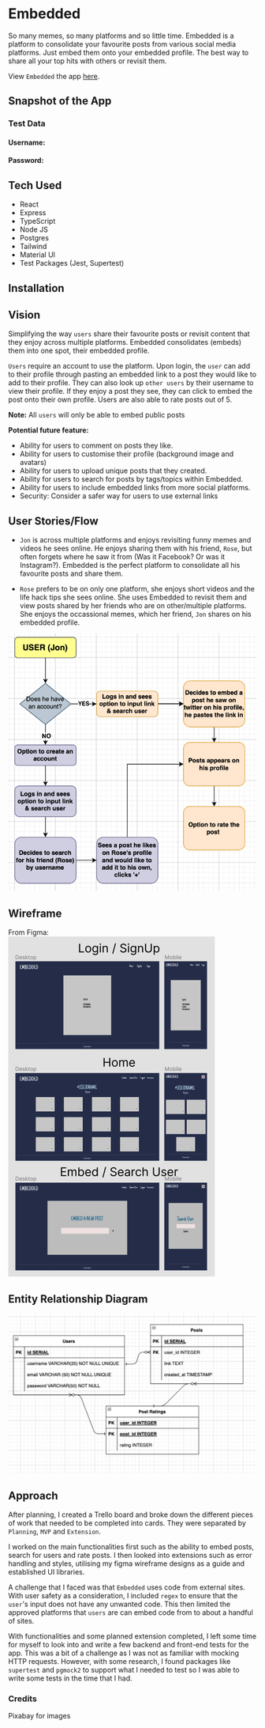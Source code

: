 # Embedded

So many memes, so many platforms and so little time. Embedded is a platform to consolidate your favourite posts from various social media platforms. Just embed them onto your embedded profile. The best way to share all your top hits with others or revisit them.

View `Embedded` the app [here](https://embedded-the-app.herokuapp.com/).

## Snapshot of the App

### Test Data

#### Username:

#### Password:

## Tech Used

-   React
-   Express
-   TypeScript
-   Node JS
-   Postgres
-   Tailwind
-   Material UI
-   Test Packages (Jest, Supertest)

## Installation

## Vision

Simplifying the way `users` share their favourite posts or revisit content that they enjoy across multiple platforms. Embedded consolidates (embeds) them into one spot, their embedded profile.

`Users` require an account to use the platform. Upon login, the `user` can add to their profile through pasting an embedded link to a post they would like to add to their profile. They can also look up `other users` by their username to view their profile. If they enjoy a post they see, they can click to embed the post onto their own profile. Users are also able to rate posts out of 5.

**Note:** All `users` will only be able to embed public posts

**Potential future feature:**

-   Ability for users to comment on posts they like.
-   Ability for users to customise their profile (background image and avatars)
-   Ability for users to upload unique posts that they created.
-   Ability for users to search for posts by tags/topics within Embedded.
-   Ability for users to include embedded links from more social platforms.
-   Security: Consider a safer way for users to use external links

## User Stories/Flow

-   `Jon` is across multiple platforms and enjoys revisiting funny memes and videos he sees online. He enjoys sharing them with his friend, `Rose`, but often forgets where he saw it from (Was it Facebook? Or was it Instagram?). Embedded is the perfect platform to consolidate all his favourite posts and share them.

-   `Rose` prefers to be on only one platform, she enjoys short videos and the life hack tips she sees online. She uses Embedded to revisit them and view posts shared by her friends who are on other/multiple platforms. She enjoys the occassional memes, which her friend, `Jon` shares on his embedded profile.

![Split Login](/assets/userStory.png)

## Wireframe

From Figma:
![Wireframe](/assets/wireframe.png)

## Entity Relationship Diagram

![Entity Relationship Diagram](/assets/final-erd.png)

## Approach

After planning, I created a Trello board and broke down the different pieces of work that needed to be completed into cards. They were separated by `Planning`, `MVP` and `Extension`.

I worked on the main functionalities first such as the ability to embed posts, search for users and rate posts. I then looked into extensions such as error handling and styles, utilising my figma wireframe designs as a guide and established UI libraries.

A challenge that I faced was that `Embedded` uses code from external sites. With user safety as a consideration, I included `regex` to ensure that the `user`'s input does not have any unwanted code. This then limited the approved platforms that `users` are can embed code from to about a handful of sites.

With functionalities and some planned extension completed, I left some time for myself to look into and write a few backend and front-end tests for the app. This was a bit of a challenge as I was not as familiar with mocking HTTP requests. However, with some research, I found packages like `supertest` and `pgmock2` to support what I needed to test so I was able to write some tests in the time that I had.

### Credits

Pixabay for images
